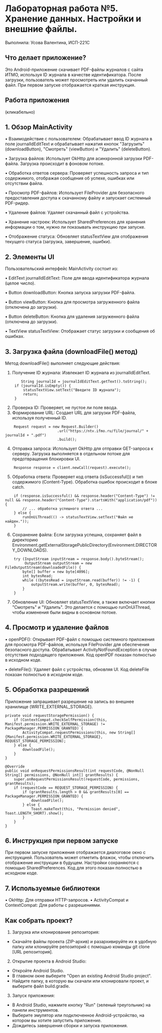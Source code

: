 # Лабораторная работа №5. Хранение данных. Настройки и внешние файлы.
Выполнила: Усова Валентина, ИСП-221С
## Что делает приложение?

Это Android-приложение скачивает PDF-файлы журналов с сайта ИТМО, используя ID журнала в качестве идентификатора. После загрузки, пользователь может просмотреть или удалить скачанный файл. При первом запуске отображается краткая инструкция.

## Работа приложения

(кликабельно)


## 1. Обзор MainActivity

• Взаимодействие с пользователем: Обрабатывает ввод ID журнала в поле journalIdEditText и обрабатывает нажатия кнопок "Загрузить" (downloadButton), "Смотреть" (viewButton) и "Удалить" (deleteButton).

• Загрузка файлов: Использует OkHttp для асинхронной загрузки PDF-файла. Загрузка происходит в фоновом потоке.

• Обработка ответов сервера: Проверяет успешность запроса и тип содержимого, отображая сообщения об успехе, ошибках или отсутствии файла.

• Просмотр PDF-файлов: Использует FileProvider для безопасного предоставления доступа к скачанному файлу и запускает системный PDF-ридер.

• Удаление файлов: Удаляет скачанный файл с устройства.

• Хранение настроек: Использует SharedPreferences для хранения информации о том, нужно ли показывать инструкцию при запуске.

• Отображение статуса: Обновляет statusTextView для отображения текущего статуса (загрузка, завершение, ошибки).


## 2. Элементы UI

Пользовательский интерфейс MainActivity состоит из:

• EditText journalIdEditText: Поле для ввода идентификатора журнала (целое число).

• Button downloadButton: Кнопка запуска загрузки PDF-файла.

• Button viewButton: Кнопка для просмотра загруженного файла (отключена до загрузки).

• Button deleteButton: Кнопка для удаления загруженного файла (отключена до загрузки).

• TextView statusTextView: Отображает статус загрузки и сообщения об ошибках.


## 3. Загрузка файла (downloadFile() метод)

Метод downloadFile() выполняет следующие действия:

1. Получение ID журнала: Извлекает ID журнала из journalIdEditText.
   ```
       String journalId = journalIdEditText.getText().toString();
    if (journalId.isEmpty()) {
        statusTextView.setText("Введите ID журнала");
        return;
    }

   ```
2. Проверка ID: Проверяет, не пустое ли поле ввода.
3. Формирование URL: Создает URL для загрузки PDF-файла, используя полученный ID.
```
    Request request = new Request.Builder()
                        .url("https://ntv.ifmo.ru/file/journal/" + journalId + ".pdf")
                        .build();

```
4. Отправка запроса: Использует OkHttp для отправки GET-запроса к серверу. Загрузка выполняется в отдельном потоке для предотвращения блокировки UI.
```
    Response response = client.newCall(request).execute();
```
5. Обработка ответа: Проверяет код ответа (isSuccessful()) и тип содержимого (Content-Type). Обработка ошибок происходит в блоке catch.
```
    if (response.isSuccessful() && response.header("Content-Type") != null && response.header("Content-Type").startsWith("application/pdf")) {
        // ... обработка успешного ответа ...
    } else {
        runOnUiThread(() -> statusTextView.setText("Файл не найден."));
    }

```
6. Сохранение файла: Если загрузка успешна, сохраняет файл в директорию Environment.getExternalStoragePublicDirectory(Environment.DIRECTORY_DOWNLOADS).
```
    try (InputStream inputStream = response.body().byteStream();
         OutputStream outputStream = new FileOutputStream(downloadedFile)) {
        byte[] buffer = new byte[4096];
        int bytesRead;
        while ((bytesRead = inputStream.read(buffer)) != -1) {
            outputStream.write(buffer, 0, bytesRead);
        }
    }

```
7. Обновление UI: Обновляет statusTextView, а также включает кнопки "Смотреть" и "Удалить". Это делается с помощью runOnUiThread, чтобы изменения были видны в основном потоке.

## 4. Просмотр и удаление файлов

• openPDF(): Открывает PDF-файл с помощью системного приложения для просмотра PDF-файлов, используя FileProvider для обеспечения безопасного доступа. Обрабатывает ActivityNotFoundException в случае отсутствия подходящего приложения. Код openPDF показан полностью в исходном коде.

• deleteFile(): Удаляет файл с устройства, обновляя UI. Код deleteFile показан полностью в исходном коде.


## 5. Обработка разрешений

Приложение запрашивает разрешение на запись во внешнее хранилище (WRITE_EXTERNAL_STORAGE).
```
private void requestStoragePermission() {
    if (ContextCompat.checkSelfPermission(this, Manifest.permission.WRITE_EXTERNAL_STORAGE) != PackageManager.PERMISSION_GRANTED) {
        ActivityCompat.requestPermissions(this, new String[]{Manifest.permission.WRITE_EXTERNAL_STORAGE}, REQUEST_STORAGE_PERMISSION);
    } else {
        downloadFile();
    }
}

@Override
public void onRequestPermissionsResult(int requestCode, @NonNull String[] permissions, @NonNull int[] grantResults) {
    super.onRequestPermissionsResult(requestCode, permissions, grantResults);
    if (requestCode == REQUEST_STORAGE_PERMISSION) {
        if (grantResults.length > 0 && grantResults[0] == PackageManager.PERMISSION_GRANTED) {
            downloadFile();
        } else {
            Toast.makeText(this, "Permission denied", Toast.LENGTH_SHORT).show();
        }
    }
}
```
## 6. Инструкция при первом запуске

При первом запуске приложения отображается диалоговое окно с инструкцией. Пользователь может отметить флажок, чтобы отключить отображение инструкции в будущем. Настройки сохраняются с помощью SharedPreferences. Код для этого показан полностью в исходном коде.


## 7. Используемые библиотеки

• OkHttp: Для отправки HTTP-запросов.
• ActivityCompat и ContextCompat: Для работы с разрешениями.

## Как собрать проект?
1. Загрузка или клонирование репозитория:
* Скачайте файлы проекта (ZIP-архив) и разархивируйте их в удобную папку или клонируйте репозиторий с помощью команды git clone [URL репозитория].

2. Открытие проекта в Android Studio:
* Откройте Android Studio.
* В главном окне выберите "Open an existing Android Studio project".
* Найдите папку, в которую вы скачали или клонировали проект, и выберите файл build.gradle.

3. Запуск приложения:
* В Android Studio, нажмите кнопку "Run" (зеленый треугольник) на панели инструментов.
* Выберите эмулятор или подключенное Android-устройство, на котором вы хотите запустить приложение.
* Дождитесь завершения сборки и запуска приложения.
